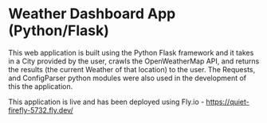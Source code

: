 # Weather Dashboard App (Python/Flask)

This web application is built using the Python Flask framework and it takes in a City provided by the user, crawls the OpenWeatherMap API, and returns the results (the current Weather of that location) to the user. The Requests, and ConfigParser python modules were also used in the development of this the application.

This application is live and has been deployed using Fly.io - https://quiet-firefly-5732.fly.dev/ 

